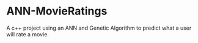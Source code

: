 # ANN-MovieRatings
A c++ project using an ANN and Genetic Algorithm to predict what a user will rate a movie.

